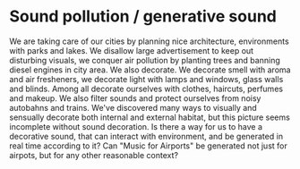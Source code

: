 # Sound pollution / generative sound
We are taking care of our cities by planning nice architecture, environments with parks and lakes. We disallow large advertisement to keep out disturbing visuals, we conquer air pollution by planting trees and banning diesel engines in city area. 
We also decorate. We decorate smell with aroma and air fresheners, we decorate light with lamps and windows, glass walls and blinds.
Among all decorate ourselves with clothes, haircuts, perfumes and makeup.
We also filter sounds and protect ourselves from noisy autobahns and trains.
We've discovered many ways to visually and sensually decorate both internal and external habitat, but this picture seems incomplete without sound decoration.
Is there a way for us to have a decorative sound, that can interact with environment, and be generated in real time according to it?
Can "Music for Airports" be generated not just for airpots, but for any other reasonable context?
